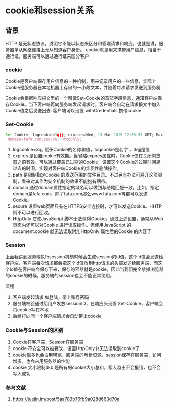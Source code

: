 # cookie和session关系

## 背景

HTTP 是无状态协议，说明它不能以状态来区分和管理请求和响应。也就是说，服务器单从网络连接上无从知道客户身份。
cookie就是用来携带用户信息，相当于通行证，服务端可以通过通行证来区分客户

### cookie

Cookie是客户端保存用户信息的一种机制，用来记录用户的一些信息，实际上Cookie是服务器在本地机器上存储的一小段文本，并随着每次请求发送到服务器

Cookie会根据响应报文里的一个叫做Set-Cookie的首部字段信息，通知客户端保存Cookie。当下客户端再向服务端发起请求时，客户端会自动在请求报文中加入Cookie值之后发送出去.
客户端可以设置 withCredentials 携带cookie

### Set-Cookie

```javascript
Set-Cookie: logcookie=3qjj; expires=Wed, 13-Mar-2019 12:08:53 GMT; Max-Age=31536000; path=/;
 domain=fafa.com;secure; HttpOnly;
```

1. logcookie=3qjj 赋予Cookie的名称和值，logcookie是名字 ，3qjj是值
2. expires 是设置cookie有效期。当省略expires属性时，Cookie仅在关闭浏览器之前有效。可以通过覆盖已过期的Cookie，设置这个Cookie的过期时间是过去的时间，实现对客户端Cookie 的实质性删除操作。
3. path 是限制指定Cookie 的发送范围的文件目录。不过另有办法可避开这项限制，看来对其作为安全机制的效果不能抱有期待。
4. domain 通过domain属性指定的域名可以做到与结尾匹配一致。比如，指定domain是fafa.com，除了fafa.com那么www.fafa.com等都可以发送Cookie。
5. secure 设置web页面只有在HTTPS安全连接时，才可以发送Cookie。HHTP则不可以进行回收。
6. HttpOnly 它使JavaScript 脚本无法获得Cookie，通过上述设置，通常从Web 页面内还可以对Cookie 进行读取操作。但使用JavaScript 的document.cookie 就无法读取附加HttpOnly 属性后的Cookie 的内容了

### Session

上面我讲到服务端执行session机制时候会生成session的id值，这个id值会发送给客户端，客户端每次请求都会把这个id值放到http请求的头部发送给服务端，而这个id值在客户端会保存下来，保存的容器就是cookie，因此当我们完全禁掉浏览器的cookie的时候，服务端的session也会不能正常使用。

流程

1. 客户端发起请求 如登陆，带上账号密码
2. 服务端校验通过给用户发放sessionID，在响应头设置 Set-Cookie，客户端会将cookie写在本地
3. 后续打向同一个客户端请求会自动带上cookie

### Cookie与Session的区别

1. Cookie在客户端，Session在服务端
2. cookie 不安全可以被篡改，设置HttpOnly js无法读取到cookie了
3. cookie越多也会占用带宽，服务端的解析资源，session保存在服务端，访问增多，也会占用服务器的性能
4. cookie 大小限制4kb,是所有的cookie大小总和，写入溢出不会报错，也不会写入成功

### 参考文献

1. <https://juejin.im/post/5aa783b76fb9a028d663d70a>
